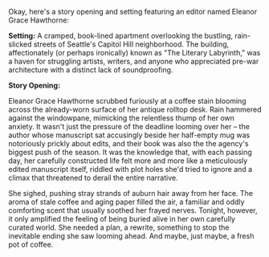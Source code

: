 Okay, here's a story opening and setting featuring an editor named Eleanor Grace Hawthorne:

**Setting:** A cramped, book-lined apartment overlooking the bustling, rain-slicked streets of Seattle's Capitol Hill neighborhood. The building, affectionately (or perhaps ironically) known as "The Literary Labyrinth," was a haven for struggling artists, writers, and anyone who appreciated pre-war architecture with a distinct lack of soundproofing.

**Story Opening:**

Eleanor Grace Hawthorne scrubbed furiously at a coffee stain blooming across the already-worn surface of her antique rolltop desk. Rain hammered against the windowpane, mimicking the relentless thump of her own anxiety. It wasn't just the pressure of the deadline looming over her – the author whose manuscript sat accusingly beside her half-empty mug was notoriously prickly about edits, and their book was also the the agency's biggest push of the season. It was the knowledge that, with each passing day, her carefully constructed life felt more and more like a meticulously edited manuscript itself, riddled with plot holes she'd tried to ignore and a climax that threatened to derail the entire narrative.

She sighed, pushing stray strands of auburn hair away from her face. The aroma of stale coffee and aging paper filled the air, a familiar and oddly comforting scent that usually soothed her frayed nerves. Tonight, however, it only amplified the feeling of being buried alive in her own carefully curated world. She needed a plan, a rewrite, something to stop the inevitable ending she saw looming ahead. And maybe, just maybe, a fresh pot of coffee.
